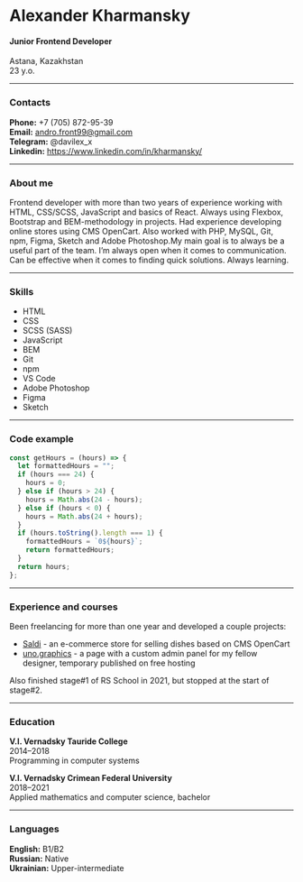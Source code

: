 # Alexander Kharmansky
#### Junior Frontend Developer
Astana, Kazakhstan  
23 y.o.

---

### Contacts

__Phone:__ +7 (705) 872-95-39  
__Email:__ andro.front99@gmail.com  
__Telegram:__ @davilex_x  
__Linkedin:__ https://www.linkedin.com/in/kharmansky/

---

### About me

Frontend developer with more than two years of experience working with HTML, CSS/SCSS, JavaScript and basics of React. Always using Flexbox, Bootstrap and BEM-methodology in projects. Had experience 
developing online stores using CMS OpenCart. Also worked with PHP, MySQL, Git, npm, Figma, Sketch and Adobe Photoshop.My main goal is to always be a useful part of the team. I’m always open when it comes to communication. Can be effective when it comes to finding quick solutions. Always learning.

---

### Skills

* HTML  
* CSS  
* SCSS (SASS)  
* JavaScript  
* BEM
* Git  
* npm
* VS Code  
* Adobe Photoshop  
* Figma  
* Sketch  

---

### Code example

```js
const getHours = (hours) => {
  let formattedHours = "";
  if (hours === 24) {
    hours = 0;
  } else if (hours > 24) {
    hours = Math.abs(24 - hours);
  } else if (hours < 0) {
    hours = Math.abs(24 + hours);
  }
  if (hours.toString().length === 1) {
    formattedHours = `0${hours}`;
    return formattedHours;
  }
  return hours;
};
```

---

### Experience and courses

Been freelancing for more than one year and developed a couple projects:
* [Saldi](https://saldi.kz) - an e-commerce store for selling dishes based on CMS OpenCart
* [uno.graphics](https://unographics.000webhostapp.com/) - a page with a custom admin panel for my fellow designer, 
temporary published on free hosting

Also finished stage#1 of RS School in 2021, but stopped at the start of stage#2.

---

### Education

__V.I. Vernadsky Tauride College__  
2014–2018  
Programming in computer systems

__V.I. Vernadsky Crimean Federal University__  
2018–2021  
Applied mathematics and computer science, bachelor

---

### Languages

__English:__ B1/B2  
__Russian:__ Native  
__Ukrainian:__ Upper-intermediate
